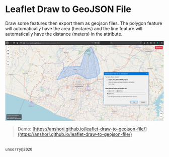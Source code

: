 # Leaflet Draw to GeoJSON File

Draw some features then export them as geojson files.
The polygon feature will automatically have the area (hectares) and the line feature will automatically have the distance (meters) in the attribute.

[![Watch the video](preview.png)](https://youtu.be/Jf1Lfcs0c3E)

> Demo: [https://anshori.github.io/leaflet-draw-to-geojson-file/](https://anshori.github.io/leaflet-draw-to-geojson-file/)

##

`unsorry@2020`
